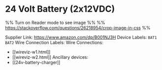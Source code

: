 # 24 Volt Battery (2x12VDC)

%% Turn on Reader mode to see image %%
%% https://stackoverflow.com/questions/26218954/crop-image-in-css %%

Supplier Link: https://www.amazon.com/dp/B001NJ3H
Device Labels: `BAT1` `BAT2`
Wire Connection Labels: 
Wire Connections:
- [[wireviz-w1.html]]
- [[wireviz-w2.html]]
Ancillary devices:
- [[24v-battery-charger]]


